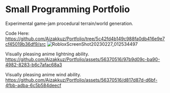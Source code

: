 # Small Programming Portfolio

Experimental game-jam procedural terrain/world generation.

Code Here: https://github.com/Aizakkuz/Portfolio/tree/5c42fd4b149c988fa0db416e9e7cf45019b36df9/src
![RobloxScreenShot20230227_012534497](https://github.com/Aizakkuz/Portfolio/assets/56370516/7a9a6973-ca67-4a7d-95de-88ba6ca60604)

Visually pleasing anime lightning ability.
https://github.com/Aizakkuz/Portfolio/assets/56370516/97b9d09c-ba90-4982-8283-b6c7afac68a3

Visually pleasing anime wind ability.
https://github.com/Aizakkuz/Portfolio/assets/56370516/d817d87d-d6bf-4fbb-adba-6c5b584deecf

